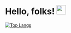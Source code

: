 # Hello, folks! <img src="https://raw.githubusercontent.com/coderyogesh/coderyogesh/master/wave.gif" width="30px">
 
[![Top Langs](https://github-readme-stats.vercel.app/api/top-langs/?username=coderyogesh&layout=compact)](https://github.com/anuraghazra/github-readme-stats)
<!--
**coderyogesh/coderyogesh** is a ✨ _special_ ✨ repository because its `README.md` (this file) appears on your GitHub profile.

Here are some ideas to get you started:

- 🔭 I’m currently working on ...
- 🌱 I’m currently learning ...
- 👯 I’m looking to collaborate on ...
- 🤔 I’m looking for help with ...
- 💬 Ask me about ...
- 📫 How to reach me: ...
- 😄 Pronouns: ...
- ⚡ Fun fact: ...
-->
